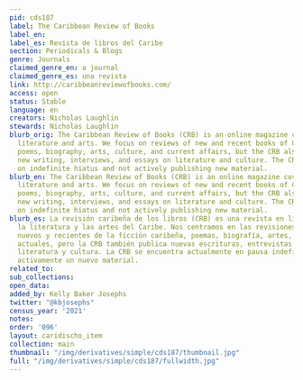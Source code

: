 ```yaml
---
pid: cds187
label: The Caribbean Review of Books
label_en:
label_es: Revista de libros del Caribe
section: Periodicals & Blogs
genre: Journals
claimed_genre_en: a journal
claimed_genre_es: una revista
link: http://caribbeanreviewofbooks.com/
access: open
status: Stable
language: en
creators: Nicholas Laughlin
stewards: Nicholas Laughlin
blurb_orig: The Caribbean Review of Books (CRB) is an online magazine covering Caribbean
  literature and arts. We focus on reviews of new and recent books of Caribbean fiction,
  poems, biography, arts, culture, and current affairs, but the CRB also publishes
  new writing, interviews, and essays on literature and culture. The CRB is currently
  on indefinite hiatus and not actively publishing new material.
blurb_en: The Caribbean Review of Books (CRB) is an online magazine covering Caribbean
  literature and arts. We focus on reviews of new and recent books of Caribbean fiction,
  poems, biography, arts, culture, and current affairs, but the CRB also publishes
  new writing, interviews, and essays on literature and culture. The CRB is currently
  on indefinite hiatus and not actively publishing new material.
blurb_es: La revisión caribeña de los libros (CRB) es una revista en línea que abarca
  la literatura y las artes del Caribe. Nos centramos en las revisiones de los libros
  nuevos y recientes de la ficción caribeña, poemas, biografía, artes, cultura y asuntos
  actuales, pero la CRB también publica nuevas escrituras, entrevistas y ensayos sobre
  literatura y cultura. La CRB se encuentra actualmente en pausa indefinida y no publica
  activamente un nuevo material.
related_to:
sub_collections:
open_data:
added_by: Kelly Baker Josephs
twitter: "@kbjosephs"
census_year: '2021'
notes:
order: '096'
layout: caridischo_item
collection: main
thumbnail: "/img/derivatives/simple/cds187/thumbnail.jpg"
full: "/img/derivatives/simple/cds187/fullwidth.jpg"
---
```


